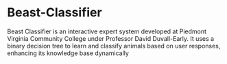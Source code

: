 # Beast-Classifier
Beast Classifier is an interactive expert system developed at Piedmont Virginia Community College under Professor David Duvall-Early. It uses a binary decision tree to learn and classify animals based on user responses, enhancing its knowledge base dynamically
